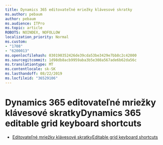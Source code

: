 ```yaml
---
title: Dynamics 365 editovateľné mriežky klávesové skratky
ms.author: pebaum
author: pebaum
ms.audience: ITPro
ms.topic: article
ROBOTS: NOINDEX, NOFOLLOW
localization_priority: Normal
ms.custom:
- "1708"
- "6200013"
ms.openlocfilehash: 030190352426de39cda53be3429e7bb8c2c42000
ms.sourcegitcommit: 1d98db8acb9959aba3b5e308a567ade6b62da56c
ms.translationtype: MT
ms.contentlocale: sk-SK
ms.lasthandoff: 08/22/2019
ms.locfileid: "36529106"
---
```

# <a name="dynamics-365-editable-grid-keyboard-shortcuts"></a><span data-ttu-id="b1e6b-102">Dynamics 365 editovateľné mriežky klávesové skratky</span><span class="sxs-lookup"><span data-stu-id="b1e6b-102">Dynamics 365 editable grid keyboard shortcuts</span></span>

* [<span data-ttu-id="b1e6b-103">Editovateľné mriežky klávesové skratky</span><span class="sxs-lookup"><span data-stu-id="b1e6b-103">Editable grid keyboard shortcuts</span></span>](https://docs.microsoft.com/dynamics365/customer-engagement/basics/keyboard-shortcuts#editable-grids-views)
